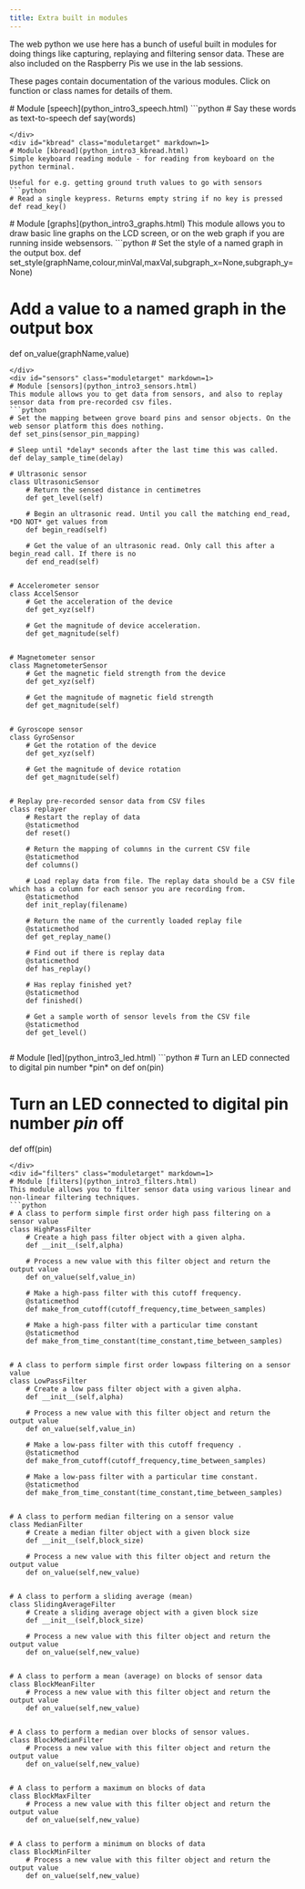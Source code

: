 ```yaml
---
title: Extra built in modules
---
```

The web python we use here has a bunch of useful built in modules for doing things like capturing, replaying and filtering sensor data.
These are also included on the Raspberry Pis we use in the lab sessions.

These pages contain documentation of the various modules. Click on function or class names for details of them.


<div id="speech" class="moduletarget" markdown=1>
# Module [speech](python_intro3_speech.html)
```python
# Say these words as text-to-speech
def say(words)

```
</div>
<div id="kbread" class="moduletarget" markdown=1>
# Module [kbread](python_intro3_kbread.html)
Simple keyboard reading module - for reading from keyboard on the python terminal. 

Useful for e.g. getting ground truth values to go with sensors
```python
# Read a single keypress. Returns empty string if no key is pressed 
def read_key()

```
</div>
<div id="graphs" class="moduletarget" markdown=1>
# Module [graphs](python_intro3_graphs.html)
This module allows you to draw basic line graphs on the LCD screen, or on the web graph
if you are running inside websensors.
```python
# Set the style of a named graph in the output box.
def set_style(graphName,colour,minVal,maxVal,subgraph_x=None,subgraph_y=None)

# Add a value to a named graph in the output box
def on_value(graphName,value)

```
</div>
<div id="sensors" class="moduletarget" markdown=1>
# Module [sensors](python_intro3_sensors.html)
This module allows you to get data from sensors, and also to replay sensor data from pre-recorded csv files.
```python
# Set the mapping between grove board pins and sensor objects. On the web sensor platform this does nothing.
def set_pins(sensor_pin_mapping)

# Sleep until *delay* seconds after the last time this was called. 
def delay_sample_time(delay)

# Ultrasonic sensor
class UltrasonicSensor
    # Return the sensed distance in centimetres 
    def get_level(self)

    # Begin an ultrasonic read. Until you call the matching end_read, *DO NOT* get values from
    def begin_read(self)

    # Get the value of an ultrasonic read. Only call this after a begin_read call. If there is no
    def end_read(self)


# Accelerometer sensor
class AccelSensor
    # Get the acceleration of the device
    def get_xyz(self)

    # Get the magnitude of device acceleration.
    def get_magnitude(self)


# Magnetometer sensor
class MagnetometerSensor
    # Get the magnetic field strength from the device
    def get_xyz(self)

    # Get the magnitude of magnetic field strength
    def get_magnitude(self)


# Gyroscope sensor
class GyroSensor
    # Get the rotation of the device
    def get_xyz(self)

    # Get the magnitude of device rotation
    def get_magnitude(self)


# Replay pre-recorded sensor data from CSV files
class replayer
    # Restart the replay of data
    @staticmethod
    def reset()

    # Return the mapping of columns in the current CSV file
    @staticmethod
    def columns()

    # Load replay data from file. The replay data should be a CSV file which has a column for each sensor you are recording from.
    @staticmethod
    def init_replay(filename)

    # Return the name of the currently loaded replay file
    @staticmethod
    def get_replay_name()

    # Find out if there is replay data
    @staticmethod
    def has_replay()

    # Has replay finished yet?
    @staticmethod
    def finished()

    # Get a sample worth of sensor levels from the CSV file
    @staticmethod
    def get_level()


```
</div>
<div id="led" class="moduletarget" markdown=1>
# Module [led](python_intro3_led.html)
```python
# Turn an LED connected to digital pin number *pin* on
def on(pin)

# Turn an LED connected to digital pin number *pin* off
def off(pin)

```
</div>
<div id="filters" class="moduletarget" markdown=1>
# Module [filters](python_intro3_filters.html)
This module allows you to filter sensor data using various linear and non-linear filtering techniques.
```python
# A class to perform simple first order high pass filtering on a sensor value
class HighPassFilter
    # Create a high pass filter object with a given alpha. 
    def __init__(self,alpha)

    # Process a new value with this filter object and return the output value
    def on_value(self,value_in)

    # Make a high-pass filter with this cutoff frequency.
    @staticmethod
    def make_from_cutoff(cutoff_frequency,time_between_samples)

    # Make a high-pass filter with a particular time constant
    @staticmethod
    def make_from_time_constant(time_constant,time_between_samples)


# A class to perform simple first order lowpass filtering on a sensor value
class LowPassFilter
    # Create a low pass filter object with a given alpha. 
    def __init__(self,alpha)

    # Process a new value with this filter object and return the output value
    def on_value(self,value_in)

    # Make a low-pass filter with this cutoff frequency .
    @staticmethod
    def make_from_cutoff(cutoff_frequency,time_between_samples)

    # Make a low-pass filter with a particular time constant.
    @staticmethod
    def make_from_time_constant(time_constant,time_between_samples)


# A class to perform median filtering on a sensor value
class MedianFilter
    # Create a median filter object with a given block size
    def __init__(self,block_size)

    # Process a new value with this filter object and return the output value
    def on_value(self,new_value)


# A class to perform a sliding average (mean)
class SlidingAverageFilter
    # Create a sliding average object with a given block size
    def __init__(self,block_size)

    # Process a new value with this filter object and return the output value
    def on_value(self,new_value)


# A class to perform a mean (average) on blocks of sensor data
class BlockMeanFilter
    # Process a new value with this filter object and return the output value
    def on_value(self,new_value)


# A class to perform a median over blocks of sensor values.
class BlockMedianFilter
    # Process a new value with this filter object and return the output value
    def on_value(self,new_value)


# A class to perform a maximum on blocks of data
class BlockMaxFilter
    # Process a new value with this filter object and return the output value
    def on_value(self,new_value)


# A class to perform a minimum on blocks of data
class BlockMinFilter
    # Process a new value with this filter object and return the output value
    def on_value(self,new_value)


```
</div>
<script>window.isPydocIndex=true;</script>
<script src="{{'/assets/js/pydoclink.js'|relative_url}}"></script>
